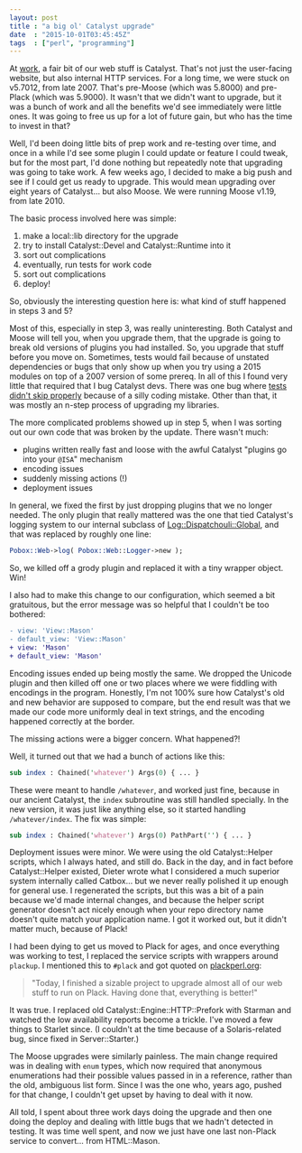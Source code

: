 ```yaml
---
layout: post
title : "a big ol' Catalyst upgrade"
date  : "2015-10-01T03:45:45Z"
tags  : ["perl", "programming"]
---
```

At [work](https://www.pobox.com), a fair bit of our web stuff is Catalyst.
That's not just the user-facing website, but also internal HTTP services.  For
a long time, we were stuck on v5.7012, from late 2007.  That's pre-Moose (which
was 5.8000) and pre-Plack (which was 5.9000).  It wasn't that we didn't want to
upgrade, but it was a bunch of work and all the benefits we'd see immediately
were little ones.  It was going to free us up for a lot of future gain, but who
has the time to invest in that?

Well, I'd been doing little bits of prep work and re-testing over time, and
once in a while I'd see some plugin I could update or feature I could tweak,
but for the most part, I'd done nothing but repeatedly note that upgrading was
going to take work.  A few weeks ago, I decided to make a big push and see if I
could get us ready to upgrade.  This would mean upgrading over eight years of
Catalyst… but also Moose.  We were running Moose v1.19, from late 2010.

The basic process involved here was simple:

1.  make a local::lib directory for the upgrade
2.  try to install Catalyst::Devel and Catalyst::Runtime into it
3.  sort out complications
4.  eventually, run tests for work code
5.  sort out complications
6.  deploy!

So, obviously the interesting question here is:  what kind of stuff happened in
steps 3 and 5?

Most of this, especially in step 3, was really uninteresting.  Both Catalyst
and Moose will tell you, when you upgrade them, that the upgrade is going to
break old versions of plugins you had installed.  So, you upgrade that stuff
before you move on.  Sometimes, tests would fail because of unstated
dependencies or bugs that only show up when you try using a 2015 modules on top
of a 2007 version of some prereq.  In all of this I found very little that
required that I bug Catalyst devs.   There was one bug where [tests didn't skip
properly](https://rt.cpan.org/Public/Bug/Display.html?id=106373) because of a
silly coding mistake.  Other than that, it was mostly an n-step process of
upgrading my libraries.

The more complicated problems showed up in step 5, when I was sorting out our
own code that was broken by the update.  There wasn't much:

* plugins written really fast and loose with the awful Catalyst "plugins go
    into your `@ISA`" mechanism
* encoding issues
* suddenly missing actions (!)
* deployment issues

In general, we fixed the first by just dropping plugins that we no longer
needed.  The only plugin that really mattered was the one that tied Catalyst's
logging system to our internal subclass of
[Log::Dispatchouli::Global](https://metacpan.org/pod/Log::Dispatchouli::Global),
and that was replaced by roughly one line:

```perl
Pobox::Web->log( Pobox::Web::Logger->new );
```

So, we killed off a grody plugin and replaced it with a tiny wrapper object.
Win!

I also had to make this change to our configuration, which seemed a bit
gratuitous, but the error message was so helpful that I couldn't be too
bothered:

```diff
- view: 'View::Mason'
- default_view: 'View::Mason'
+ view: 'Mason'
+ default_view: 'Mason'
```

Encoding issues ended up being mostly the same.  We dropped the Unicode plugin
and then killed off one or two places where we were fiddling with encodings in
the program.  Honestly, I'm not 100% sure how Catalyst's old and new behavior
are supposed to compare, but the end result was that we made our code more
uniformly deal in text strings, and the encoding happened correctly at the
border.

The missing actions were a bigger concern.  What happened?!

Well, it turned out that we had a bunch of actions like this:

```perl
sub index : Chained('whatever') Args(0) { ... }
```

These were meant to handle `/whatever`, and worked just fine, because in our
ancient Catalyst, the `index` subroutine was still handled specially.  In the
new version, it was just like anything else, so it started handling
`/whatever/index`.  The fix was simple:

```perl
sub index : Chained('whatever') Args(0) PathPart('') { ... }
```

Deployment issues were minor.  We were using the old Catalyst::Helper scripts,
which I always hated, and still do.  Back in the day, and in fact before
Catalyst::Helper existed, Dieter wrote what I considered a much superior system
internally called Catbox… but we never really polished it up enough for general
use.  I regenerated the scripts, but this was a bit of a pain because we'd made
internal changes, and because the helper script generator doesn't act nicely
enough when your repo directory name doesn't quite match your application name.
I got it worked out, but it didn't matter much, because of Plack!

I had been dying to get us moved to Plack for ages, and once everything was
working to test, I replaced the service scripts with wrappers around `plackup`.
I mentioned this to `#plack` and got quoted on
[plackperl.org](http://plackperl.org/):

> "Today, I finished a sizable project to upgrade almost all of our web stuff
> to run on Plack. Having done that, everything is better!"

It was true.  I replaced old Catalyst::Engine::HTTP::Prefork with Starman and
watched the low availability reports become a trickle.  I've moved a few things
to Starlet since.  (I couldn't at the time because of a Solaris-related bug,
since fixed in Server::Starter.)

The Moose upgrades were similarly painless.  The main change required was in
dealing with `enum` types, which now required that anonymous enumerations had
their possible values passed in in a reference, rather than the old, ambiguous
list form.  Since I was the one who, years ago, pushed for that change, I
couldn't get upset by having to deal with it now.

All told, I spent about three work days doing the upgrade and then one doing
the deploy and dealing with little bugs that we hadn't detected in testing.  It
was time well spent, and now we just have one last non-Plack service to
convert… from HTML::Mason.
